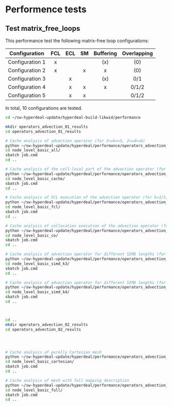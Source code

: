 # Performence tests

## Test matrix_free_loops

This performance test the following matrix-free loop configurations:

| Configuration   | FCL | ECL | SM  | Buffering | Overlapping |
| --------------- |:---:|:---:|:---:|:---------:|:-----------:|
| Configuration 1 |  x  |     |     |    (x)    |     (0)     |
| Configuration 2 |  x  |     |  x  |     x     |     (0)     |
| Configuration 3 |     |  x  |     |    (x)    |     0/1     |
| Configuration 4 |     |  x  |  x  |     x     |    0/1/2    |
| Configuration 5 |     |  x  |  x  |           |    0/1/2    |

In total, 10 configurations are tested.


```bash
cd ~/sw-hyperdeal-update/hyperdeal-build-likwid/performance

mkdir operators_advection_01_results
cd operators_advection_01_results

# Cache analysis of advection operator (for 2<=k<=5, 2<=d<=6)
python ~/sw-hyperdeal-update/hyperdeal/performance/operators_advection_01/node_level_basic.py --all
cd node_level_basic_all/
sbatch job.cmd
cd ..

# Cache analysis of the cell-local part of the advection operator (for k=3/5, 2<=d<=6)
python ~/sw-hyperdeal-update/hyperdeal/performance/operators_advection_01/node_level_basic.py --cache
cd node_level_basic_cache/
sbatch job.cmd
cd ..

# Cache analysis of FCL execution of the advection operator (for k=3/5, 2<=d<=6)
python ~/sw-hyperdeal-update/hyperdeal/performance/operators_advection_01/node_level_basic.py --fcl
cd node_level_basic_fcl/
sbatch job.cmd
cd ..

# Cache analysis of collocation execution of the advection operator (for k=3/5, 2<=d<=6)
python ~/sw-hyperdeal-update/hyperdeal/performance/operators_advection_01/node_level_basic.py --co
cd node_level_basic_co/
sbatch job.cmd
cd ..

# Cache analysis of advection operator for different SIMD lengths (for k=3, 2<=d<=6)
python ~/sw-hyperdeal-update/hyperdeal/performance/operators_advection_01/node_level_basic.py --simd3
cd node_level_basic_simd_k3/
sbatch job.cmd
cd ..

# Cache analysis of advection operator for different SIMD lengths (for k=4, 2<=d<=6)
python ~/sw-hyperdeal-update/hyperdeal/performance/operators_advection_01/node_level_basic.py --simd4
cd node_level_basic_simd_k4/
sbatch job.cmd
cd ..



cd ..
mkdir operators_advection_02_results
cd operators_advection_02_results




# Cache analysis of purelly Cartesian mesh
python ~/sw-hyperdeal-update/hyperdeal/performance/operators_advection_02/node_level_basic.py --cartesian
cd node_level_basic_cartesian/
sbatch job.cmd
cd ..

# Cache analysis of mesh with full mapping description
python ~/sw-hyperdeal-update/hyperdeal/performance/operators_advection_02/node_level_basic.py --full
cd node_level_basic_full/
sbatch job.cmd
cd ..





```
